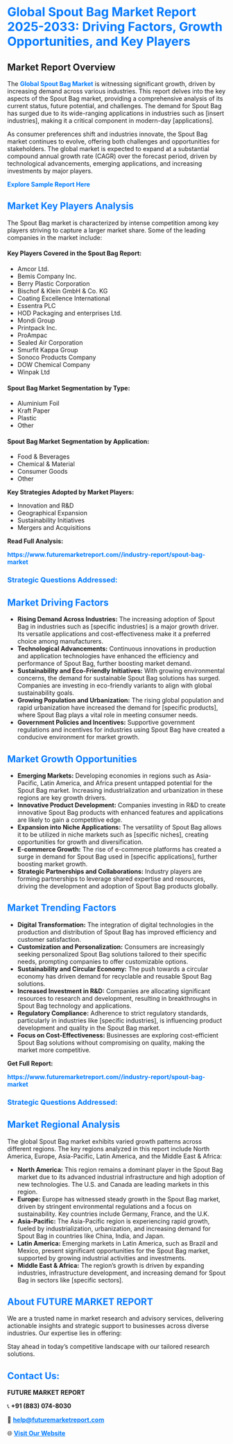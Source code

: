 <h1 style="color: #007BFF;">Global Spout Bag Market Report 2025-2033: Driving Factors, Growth Opportunities, and Key Players</h1>

<section id="overview">
<h2>Market Report Overview</h2>
<p>The <a href="https://www.futuremarketreport.com//industry-report/spout-bag-market" style="color: #007BFF; text-decoration: none;"><strong>Global Spout Bag Market</strong></a> is witnessing significant growth, driven by increasing demand across various industries. This report delves into the key aspects of the Spout Bag market, providing a comprehensive analysis of its current status, future potential, and challenges. The demand for Spout Bag has surged due to its wide-ranging applications in industries such as [insert industries], making it a critical component in modern-day [applications].</p>
<p>As consumer preferences shift and industries innovate, the Spout Bag market continues to evolve, offering both challenges and opportunities for stakeholders. The global market is expected to expand at a substantial compound annual growth rate (CAGR) over the forecast period, driven by technological advancements, emerging applications, and increasing investments by major players.</p>
</section>

<section id="overview">
<p><a href="https://www.futuremarketreport.com//request-sample/reportId=88250" style="color: #007BFF; text-decoration: none;"><strong>Explore Sample Report Here</strong></a></p>
</section>

<section id="key-players">
<h2 style="color: #007BFF;">Market Key Players Analysis</h2>
<p>The Spout Bag market is characterized by intense competition among key players striving to capture a larger market share. Some of the leading companies in the market include:</p>
<h4>Key Players Covered in the Spout Bag Report:</h4>
<ul><li>Amcor Ltd.</li><li>Bemis Company Inc.</li><li>Berry Plastic Corporation</li><li>Bischof &amp; Klein GmbH &amp; Co. KG</li><li>Coating Excellence International</li><li>Essentra PLC</li><li>HOD Packaging and enterprises Ltd.</li><li>Mondi Group</li><li>Printpack Inc.</li><li>ProAmpac</li><li>Sealed Air Corporation</li><li>Smurfit Kappa Group</li><li>Sonoco Products Company</li><li>DOW Chemical Company</li><li>Winpak Ltd</li></ul>
<h4>Spout Bag Market Segmentation by Type:</h4>
<ul><li>Aluminium Foil</li><li>Kraft Paper</li><li>Plastic</li><li>Other</li></ul>

<h4>Spout Bag Market Segmentation by Application:</h4>
<ul><li>Food &amp; Beverages</li><li>Chemical &amp; Material</li><li>Consumer Goods</li><li>Other</li></ul>
<p><strong>Key Strategies Adopted by Market Players:</strong></p>
<ul>
<li>Innovation and R&D</li>
<li>Geographical Expansion</li>
<li>Sustainability Initiatives</li>
<li>Mergers and Acquisitions</li>
</ul>
</section>

<section>
<p><strong>Read Full Analysis: </strong></p><a href="https://www.futuremarketreport.com//industry-report/spout-bag-market" style="color: #007BFF; text-decoration: none;"><strong>https://www.futuremarketreport.com//industry-report/spout-bag-market</strong></a>
<h3 style="color: #007BFF;">Strategic Questions Addressed:</h3>
</section>

<section id="driving-factors">
<h2 style="color: #007BFF;">Market Driving Factors</h2>
<ul>
<li><strong>Rising Demand Across Industries:</strong> The increasing adoption of Spout Bag in industries such as [specific industries] is a major growth driver. Its versatile applications and cost-effectiveness make it a preferred choice among manufacturers.</li>
<li><strong>Technological Advancements:</strong> Continuous innovations in production and application technologies have enhanced the efficiency and performance of Spout Bag, further boosting market demand.</li>
<li><strong>Sustainability and Eco-Friendly Initiatives:</strong> With growing environmental concerns, the demand for sustainable Spout Bag solutions has surged. Companies are investing in eco-friendly variants to align with global sustainability goals.</li>
<li><strong>Growing Population and Urbanization:</strong> The rising global population and rapid urbanization have increased the demand for [specific products], where Spout Bag plays a vital role in meeting consumer needs.</li>
<li><strong>Government Policies and Incentives:</strong> Supportive government regulations and incentives for industries using Spout Bag have created a conducive environment for market growth.</li>
</ul>
</section>

<section id="growth-opportunities">
<h2 style="color: #007BFF;">Market Growth Opportunities</h2>
<ul>
<li><strong>Emerging Markets:</strong> Developing economies in regions such as Asia-Pacific, Latin America, and Africa present untapped potential for the Spout Bag market. Increasing industrialization and urbanization in these regions are key growth drivers.</li>
<li><strong>Innovative Product Development:</strong> Companies investing in R&D to create innovative Spout Bag products with enhanced features and applications are likely to gain a competitive edge.</li>
<li><strong>Expansion into Niche Applications:</strong> The versatility of Spout Bag allows it to be utilized in niche markets such as [specific niches], creating opportunities for growth and diversification.</li>
<li><strong>E-commerce Growth:</strong> The rise of e-commerce platforms has created a surge in demand for Spout Bag used in [specific applications], further boosting market growth.</li>
<li><strong>Strategic Partnerships and Collaborations:</strong> Industry players are forming partnerships to leverage shared expertise and resources, driving the development and adoption of Spout Bag products globally.</li>
</ul>
</section>

<section id="trending-factors">
<h2 style="color: #007BFF;">Market Trending Factors</h2>
<ul>
<li><strong>Digital Transformation:</strong> The integration of digital technologies in the production and distribution of Spout Bag has improved efficiency and customer satisfaction.</li>
<li><strong>Customization and Personalization:</strong> Consumers are increasingly seeking personalized Spout Bag solutions tailored to their specific needs, prompting companies to offer customizable options.</li>
<li><strong>Sustainability and Circular Economy:</strong> The push towards a circular economy has driven demand for recyclable and reusable Spout Bag solutions.</li>
<li><strong>Increased Investment in R&D:</strong> Companies are allocating significant resources to research and development, resulting in breakthroughs in Spout Bag technology and applications.</li>
<li><strong>Regulatory Compliance:</strong> Adherence to strict regulatory standards, particularly in industries like [specific industries], is influencing product development and quality in the Spout Bag market.</li>
<li><strong>Focus on Cost-Effectiveness:</strong> Businesses are exploring cost-efficient Spout Bag solutions without compromising on quality, making the market more competitive.</li>
</ul>
</section>

<section>
<p><strong>Get Full Report: </strong></p><a href="https://www.futuremarketreport.com//industry-report/spout-bag-market" style="color: #007BFF; text-decoration: none;"><strong>https://www.futuremarketreport.com//industry-report/spout-bag-market</strong></a>
<h3 style="color: #007BFF;">Strategic Questions Addressed:</h3>
</section>


<section id="regional-analysis">
<h2 style="color: #007BFF;">Market Regional Analysis</h2>
<p>The global Spout Bag market exhibits varied growth patterns across different regions. The key regions analyzed in this report include North America, Europe, Asia-Pacific, Latin America, and the Middle East & Africa:</p>
<ul>
<li><strong>North America:</strong> This region remains a dominant player in the Spout Bag market due to its advanced industrial infrastructure and high adoption of new technologies. The U.S. and Canada are leading markets in this region.</li>
<li><strong>Europe:</strong> Europe has witnessed steady growth in the Spout Bag market, driven by stringent environmental regulations and a focus on sustainability. Key countries include Germany, France, and the U.K.</li>
<li><strong>Asia-Pacific:</strong> The Asia-Pacific region is experiencing rapid growth, fueled by industrialization, urbanization, and increasing demand for Spout Bag in countries like China, India, and Japan.</li>
<li><strong>Latin America:</strong> Emerging markets in Latin America, such as Brazil and Mexico, present significant opportunities for the Spout Bag market, supported by growing industrial activities and investments.</li>
<li><strong>Middle East & Africa:</strong> The region’s growth is driven by expanding industries, infrastructure development, and increasing demand for Spout Bag in sectors like [specific sectors].</li>
</ul>
</section>

<footer>
<h2 style="color: #007BFF;">About FUTURE MARKET REPORT</h2>
<p>We are a trusted name in market research and advisory services, delivering actionable insights and strategic support to businesses across diverse industries. Our expertise lies in offering:</p>

<p>Stay ahead in today’s competitive landscape with our tailored research solutions.</p>

<h2 style="color: #007BFF;">Contact Us:</h2>
<p><strong>FUTURE MARKET REPORT</strong></p>
<p>📞 <strong>+91 (883) 074-8030</strong></p>
<p>📧 <strong><a href="mailto:help@futuremarketreport.com" style="color: #007BFF;">help@futuremarketreport.com</a></strong></p>
<p>🌐 <strong><a href="https://www.futuremarketreport.com/" style="color: #007BFF;">Visit Our Website</a></strong></p>
</footer>